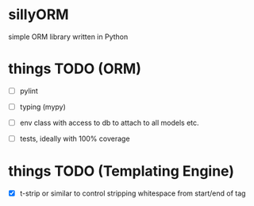 # sillyORM
simple ORM library written in Python

# things TODO (ORM)
- [ ] pylint
- [ ] typing (mypy)
- [ ] env class with access to db to attach to all models etc.
- [ ] tests, ideally with 100% coverage


# things TODO (Templating Engine)
- [X] t-strip or similar to control stripping whitespace from start/end of tag
